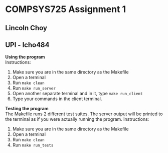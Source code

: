 # COMPSYS725 Assignment 1
## Lincoln Choy
## UPI - lcho484

**Using the program**    
Instructions:
1. Make sure you are in the same directory as the Makefile
2. Open a terminal
2. Run ```make clean```
3. Run ```make run_server```
4. Open another separate terminal and in it, type ```make run_client```
5. Type your commands in the client terminal.

**Testing the program**    
The Makefile runs 2 different test suites. The server output will be printed to the terminal as if you were actually running the program.
Instructions:
1. Make sure you are in the same directory as the Makefile
2. Open a terminal
3. Run ```make clean```
4. Run ```make run_tests```
